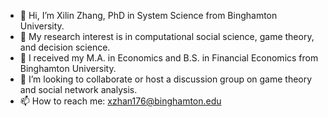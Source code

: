 - 👋 Hi, I’m Xilin Zhang, PhD in System Science from Binghamton University. 
- 👀 My research interest is in computational social science, game theory, and decision science. 
- 🌱 I received my M.A. in Economics and B.S. in Financial Economics from Binghamton University.
- 💞️ I’m looking to collaborate or host a discussion group on game theory and social network analysis.
- 📫 How to reach me: xzhan176@binghamton.edu

<!---
xzhan176/xzhan176 is a ✨ special ✨ repository because its `README.md` (this file) appears on your GitHub profile.
You can click the Preview link to take a look at your changes.
--->

